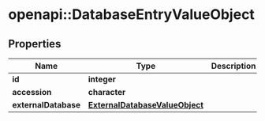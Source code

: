 # openapi::DatabaseEntryValueObject


## Properties
Name | Type | Description | Notes
------------ | ------------- | ------------- | -------------
**id** | **integer** |  | [optional] 
**accession** | **character** |  | [optional] 
**externalDatabase** | [**ExternalDatabaseValueObject**](ExternalDatabaseValueObject.md) |  | [optional] 


